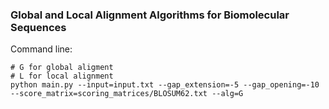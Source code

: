### Global and Local Alignment Algorithms for Biomolecular Sequences

Command line:
```
# G for global aligment
# L for local alignment
python main.py --input=input.txt --gap_extension=-5 --gap_opening=-10 --score_matrix=scoring_matrices/BLOSUM62.txt --alg=G
```
